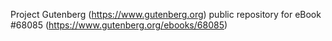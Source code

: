 Project Gutenberg (https://www.gutenberg.org) public repository for
eBook #68085 (https://www.gutenberg.org/ebooks/68085)
